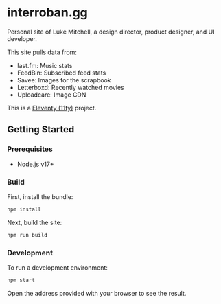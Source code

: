 # interroban.gg

Personal site of Luke Mitchell, a design director, product designer, and UI
developer.

This site pulls data from:

- last.fm: Music stats
- FeedBin: Subscribed feed stats
- Savee: Images for the scrapbook
- Letterboxd: Recently watched movies
- Uploadcare: Image CDN

This is a [Eleventy (11ty)](https://www.11ty.dev) project.

## Getting Started

### Prerequisites

- Node.js v17+

### Build

First, install the bundle:

```bash
npm install
```

Next, build the site:

```bash
npm run build
```

### Development

To run a development environment:

```bash
npm start
```

Open the address provided with your browser to see the result.
